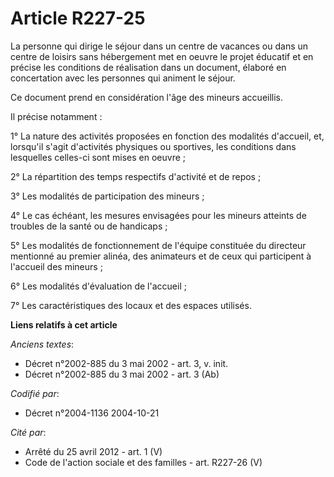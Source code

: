 # Article R227-25

La personne qui dirige le séjour dans un centre de vacances ou dans un centre de loisirs sans hébergement met en oeuvre le
projet éducatif et en précise les conditions de réalisation dans un document, élaboré en concertation avec les personnes qui
animent le séjour.

Ce document prend en considération l'âge des mineurs accueillis.

Il précise notamment :

1° La nature des activités proposées en fonction des modalités d'accueil, et, lorsqu'il s'agit d'activités physiques ou
sportives, les conditions dans lesquelles celles-ci sont mises en oeuvre ;

2° La répartition des temps respectifs d'activité et de repos ;

3° Les modalités de participation des mineurs ;

4° Le cas échéant, les mesures envisagées pour les mineurs atteints de troubles de la santé ou de handicaps ;

5° Les modalités de fonctionnement de l'équipe constituée du directeur mentionné au premier alinéa, des animateurs et de ceux
qui participent à l'accueil des mineurs ;

6° Les modalités d'évaluation de l'accueil ;

7° Les caractéristiques des locaux et des espaces utilisés.

**Liens relatifs à cet article**

_Anciens textes_:

  - Décret n°2002-885 du 3 mai 2002 - art. 3, v. init.
  - Décret n°2002-885 du 3 mai 2002 - art. 3 (Ab)

_Codifié par_:

  - Décret n°2004-1136 2004-10-21

_Cité par_:

  - Arrêté du 25 avril 2012 - art. 1 (V)
  - Code de l'action sociale et des familles - art. R227-26 (V)
